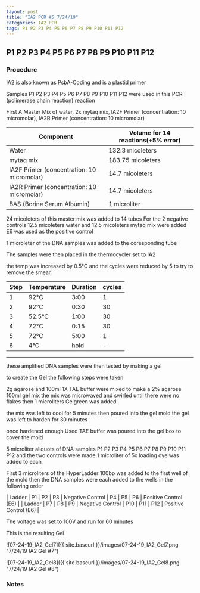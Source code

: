 ```yaml
---
layout: post
title: "IA2 PCR #5 7/24/19"
categories: IA2 PCR
tags: P1 P2 P3 P4 P5 P6 P7 P8 P9 P10 P11 P12
---
```


## P1 P2 P3 P4 P5 P6 P7 P8 P9 P10 P11 P12

### Procedure

IA2 is also known as PsbA-Coding and is a plastid primer

Samples P1 P2 P3 P4 P5 P6 P7 P8 P9 P10 P11 P12 were used in this PCR (polimerase chain reaction) reaction 

First A Master Mix of water, 2x mytaq mix, IA2F Primer (concentration: 10 micromolar), IA2R Primer (concentration: 10 micromolar)


|Component| Volume for 14 reactions(+5% error)|
|---------|---------------------------|
|Water| 132.3 micoleters|
|mytaq mix| 183.75 micoleters|
|IA2F Primer (concentration: 10 micromolar)| 14.7 micoleters|
|IA2R Primer (concentration: 10 micromolar)| 14.7 micoleters|
|BAS (Borine Serum Albumin)| 1 microliter|

24 micoleters of this master mix was added to 14 tubes 
For the 2 negative controls 12.5 micoleters water and 12.5 micoleters mytaq mix were added
E6 was used as the positive control

1 microleter of the DNA samples was added to the coresponding tube

The samples were then placed in the thermocycler set to IA2

the temp was increased by 0.5°C and the cycles were reduced by 5 to try to remove the smear.

|Step|Temperature|Duration|cycles|
|----|-------|--------|-------|
|1|92°C|3:00|1|
|2|92°C|0:30|30|
|3|52.5°C|1:00|30|
|4|72°C|0:15|30|
|5|72°C|5:00|1|
|6|4°C|hold|-|

___________

these amplified DNA samples were then tested by making a gel

to create the Gel the following steps were taken 

2g agarose and 100ml 1X TAE buffer were mixed to make a 2% agarose 100ml gel mix 
the mix was microwaved and swirled until there were no flakes 
then 1 microliters Gelgreen was added

the mix was left to cool for 5 minutes then poured into the gel mold
the gel was left to harden for 30 minutes 

once hardened enough Used TAE buffer was poured into the gel box to cover the mold

5 microliter aliquots of DNA samples  P1 P2 P3 P4 P5 P6 P7 P8 P9 P10 P11 P12 and the two controls were made 
1 microliter of 5x loading dye was added to each

First 3 microliters of the HyperLadder 100bp was added to the first well of the mold 
then the DNA samples were each added to the wells in the following order 

| Ladder | P1 | P2 | P3 | Negative Control | P4 | P5 | P6 | Positive Control (E6) |
| Ladder | P7 | P8 | P9 | Negative Control | P10 | P11 | P12 | Positive Control (E6) |

The voltage was set to 100V and run for 60 minutes


This is the resulting Gel

![07-24-19_IA2_Gel7]({{ site.baseurl }}/images/07-24-19_IA2_Gel7.png "7/24/19 IA2 Gel #7")

![07-24-19_IA2_Gel8]({{ site.baseurl }}/images/07-24-19_IA2_Gel8.png "7/24/19 IA2 Gel #8")


### Notes
